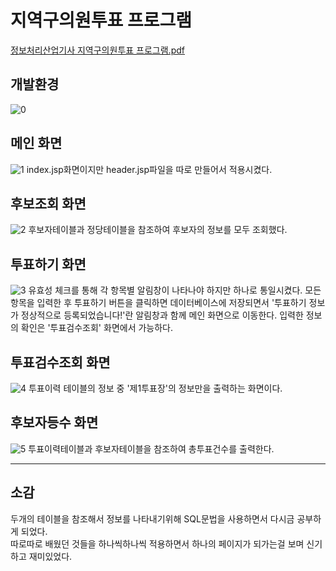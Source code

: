 # 지역구의원투표 프로그램

[정보처리산업기사 지역구의원투표 프로그램.pdf](https://github.com/solarthf/semi_Vote/files/10833519/default.pdf)


## 개발환경
![0](https://user-images.githubusercontent.com/115023222/221409034-058103db-1c0b-46d1-963b-1b2cc7dc12bb.png)


## 메인 화면
![1](https://user-images.githubusercontent.com/115023222/221407639-aeabcb85-4995-4965-bc53-55c28764fa4d.png)
index.jsp화면이지만 header.jsp파일을 따로 만들어서 적용시켰다.

## 후보조회 화면
![2](https://user-images.githubusercontent.com/115023222/221407704-12d515ea-e165-436c-9998-9112b2dd6fce.png)
후보자테이블과 정당테이블을 참조하여 후보자의 정보를 모두 조회했다.

## 투표하기 화면
![3](https://user-images.githubusercontent.com/115023222/221407767-d71355c5-4065-497d-aab6-23b1bd890eb7.png)
유효성 체크를 통해 각 항목별 알림창이 나타나야 하지만 하나로 통일시켰다.
모든 항목을 입력한 후 투표하기 버튼을 클릭하면 데이터베이스에 저장되면서 '투표하기 정보가 정상적으로 등록되었습니다!'란 알림창과 함께 메인 화면으로 이동한다.
입력한 정보의 확인은 '투표검수조회' 화면에서 가능하다.

## 투표검수조회 화면
![4](https://user-images.githubusercontent.com/115023222/221407914-5e14c31c-a1ff-47ed-99b4-ce862636bd47.png)
투표이력 테이블의 정보 중 '제1투표장'의 정보만을 출력하는 화면이다.

## 후보자등수 화면
![5](https://user-images.githubusercontent.com/115023222/221408329-90ef182e-8fa5-4434-8d9d-579cbee45621.png)
투표이력테이블과 후보자테이블을 참조하여 총투표건수를 출력한다.

---
## 소감
두개의 테이블을 참조해서 정보를 나타내기위해 SQL문법을 사용하면서 다시금 공부하게 되었다.  
따로따로 배웠던 것들을 하나씩하나씩 적용하면서 하나의 페이지가 되가는걸 보며 신기하고 재미있었다.
